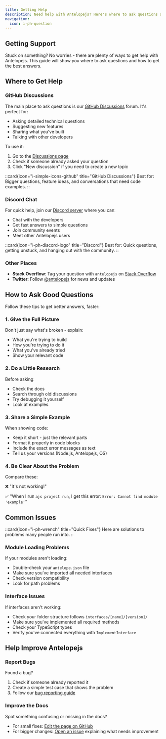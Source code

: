 ```yaml
---
title: Getting Help
description: Need help with Antelopejs? Here's where to ask questions and how to get the best answers fast.
navigation:
  icon: i-ph-question
---
```


## Getting Support

Stuck on something? No worries - there are plenty of ways to get help with Antelopejs. This guide will show you where to ask questions and how to get the best answers.

## Where to Get Help

### GitHub Discussions

The main place to ask questions is our [GitHub Discussions](https://github.com/antelopejs/antelopejs/discussions) forum. It's perfect for:

- Asking detailed technical questions
- Suggesting new features
- Sharing what you've built
- Talking with other developers

To use it:

1. Go to the [Discussions page](https://github.com/antelopejs/antelopejs/discussions)
2. Check if someone already asked your question
3. Click "New discussion" if you need to create a new topic

::card{icon="i-simple-icons-github" title="GitHub Discussions"}
Best for: Bigger questions, feature ideas, and conversations that need code examples.
::

### Discord Chat

For quick help, join our [Discord server](https://discord.gg/yS53x6FXQj) where you can:

- Chat with the developers
- Get fast answers to simple questions
- Join community events
- Meet other Antelopejs users

::card{icon="i-ph-discord-logo" title="Discord"}
Best for: Quick questions, getting unstuck, and hanging out with the community.
::

### Other Places

- **Stack Overflow**: Tag your question with `antelopejs` on [Stack Overflow](https://stackoverflow.com/questions/tagged/antelopejs)
- **Twitter**: Follow [@antelopejs](https://twitter.com/antelopejs) for news and updates

## How to Ask Good Questions

Follow these tips to get better answers, faster:

### 1. Give the Full Picture

Don't just say what's broken - explain:

- What you're trying to build
- How you're trying to do it
- What you've already tried
- Show your relevant code

### 2. Do a Little Research

Before asking:

- Check the docs
- Search through old discussions
- Try debugging it yourself
- Look at examples

### 3. Share a Simple Example

When showing code:

- Keep it short - just the relevant parts
- Format it properly in code blocks
- Include the exact error messages as text
- Tell us your versions (Node.js, Antelopejs, OS)

### 4. Be Clear About the Problem

Compare these:

❌ "It's not working!"

✅ "When I run `ajs project run`, I get this error: `Error: Cannot find module 'example'`"

## Common Issues

::card{icon="i-ph-wrench" title="Quick Fixes"}
Here are solutions to problems many people run into.
::

### Module Loading Problems

If your modules aren't loading:

- Double-check your `antelope.json` file
- Make sure you've imported all needed interfaces
- Check version compatibility
- Look for path problems

### Interface Issues

If interfaces aren't working:

- Check your folder structure follows `interfaces/[name]/[version]/`
- Make sure you've implemented all required methods
- Check your TypeScript types
- Verify you've connected everything with `ImplementInterface`

## Help Improve Antelopejs

### Report Bugs

Found a bug?

1. Check if someone already reported it
2. Create a simple test case that shows the problem
3. Follow our [bug reporting guide](2.how-to-report-bugs.md)

### Improve the Docs

Spot something confusing or missing in the docs?

- For small fixes: [Edit the page on GitHub](https://github.com/antelopejs/antelopejs/tree/main/docs)
- For bigger changes: [Open an issue](https://github.com/antelopejs/antelopejs/issues/new) explaining what needs improvement
